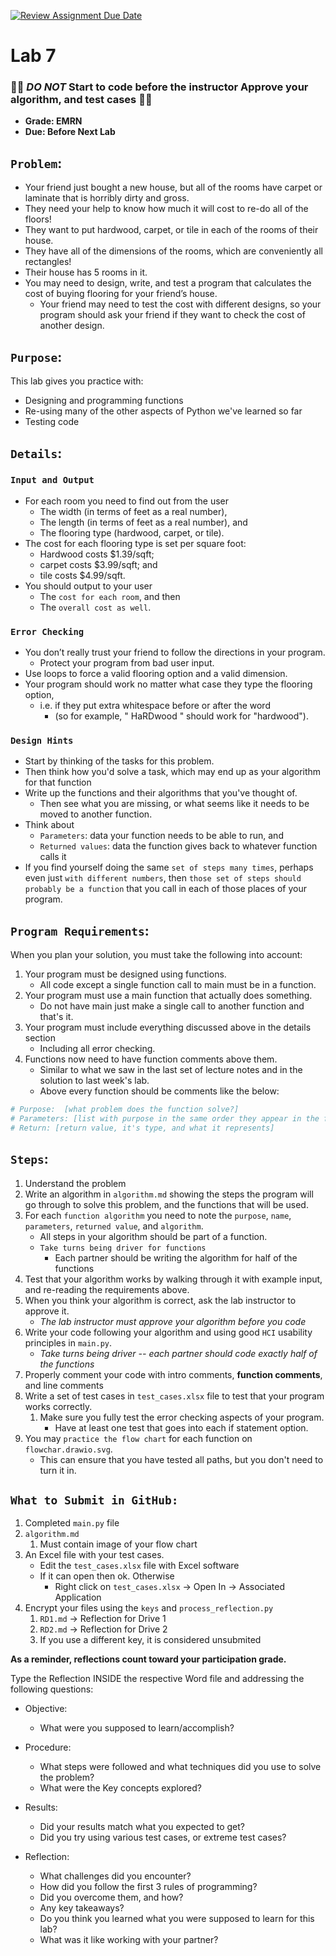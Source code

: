 [![Review Assignment Due Date](https://classroom.github.com/assets/deadline-readme-button-22041afd0340ce965d47ae6ef1cefeee28c7c493a6346c4f15d667ab976d596c.svg)](https://classroom.github.com/a/uUGFnNE6)
# Lab 7

### 🔴🔴 *DO NOT* Start to code before the instructor Approve your algorithm, and test cases 🔴🔴

- **Grade: EMRN**
- **Due: Before Next Lab**

## `Problem`: 
- Your friend just bought a new house, but all of the rooms have carpet or laminate that is horribly dirty and gross.  
- They need your help to know how much it will cost to re-do all of the floors!  
- They want to put hardwood, carpet, or tile in each of the rooms of their house.  
- They have all of the dimensions of the rooms, which are conveniently all rectangles! 
- Their house has 5 rooms in it.
- You may need to design, write, and test a program that calculates the cost of buying flooring for your friend’s house.
  - Your friend may need to test the cost with different designs, so your program should ask your friend if they want to check the cost of another design.


## `Purpose`: 
This lab gives you practice with:
* Designing and programming functions
* Re-using many of the other aspects of Python we've learned so far
* Testing code

## `Details`:

### `Input and Output`
- For each room you need to find out from the user 
  - The width (in terms of feet as a real number), 
  - The length (in terms of feet as a real number), and 
  - The flooring type (hardwood, carpet, or tile). 
- The cost for each flooring type is set per square foot: 
  - Hardwood costs $1.39/sqft; 
  - carpet costs $3.99/sqft; and 
  - tile costs $4.99/sqft. 
- You should output to your user 
  - The `cost for each room`, and then 
  - The `overall cost as well`.

### `Error Checking`
- You don’t really trust your friend to follow the directions in your program. 
  - Protect your program from bad user input.  
- Use loops to force a valid flooring option and a valid dimension. 
- Your program should work no matter what case they type the flooring option, 
  - i.e. if they put extra whitespace before or after the word 
    -   (so for example, "  HaRDwood  " should work for "hardwood").

### `Design Hints`
- Start by thinking of the tasks for this problem.
- Then think how you'd solve a task, which may end up as your algorithm for that function
- Write up the functions and their algorithms that you've thought of.
  - Then see what you are missing, or what seems like it needs to be moved to another function.
- Think about 
  - `Parameters`: data your function needs to be able to run, and 
  - `Returned values`: data the function gives back to whatever function calls it
- If you find yourself doing the same `set of steps many times`, perhaps even just `with different numbers`, then `those set of steps should probably be a function` that you call in each of those places of your program.

## `Program Requirements`:
When you plan your solution, you must take the following into account:  

1. Your program must be designed using functions. 
   - All code except a single function call to main must be in a function.
2. Your program must use a main function that actually does something. 
   - Do not have main just make a single call to another function and that's it.
3. Your program must include everything discussed above in the details section
   - Including all error checking.
4. Functions now need to have function comments above them.
   - Similar to what we saw in the last set of lecture notes and in the solution to last week's lab. 
   - Above every function should be comments like the below:

```python
# Purpose:  [what problem does the function solve?]
# Parameters: [list with purpose in the same order they appear in the function header]
# Return: [return value, it's type, and what it represents]
```

## `Steps`:
1. Understand the problem
2. Write an algorithm in `algorithm.md` showing the steps the program will go through to solve this problem, and the functions that will be used. 
3. For each `function algorithm` you need to note the `purpose`, `name`, `parameters`, `returned value`, and `algorithm`. 
   - All steps in your algorithm should be part of a function. 
   - `Take turns being driver for functions`
     - Each partner should be writing the algorithm for half of the functions
3. Test that your algorithm works by walking through it with example input, and re-reading the requirements above.
4. When you think your algorithm is correct, ask the lab instructor to approve it. 
   - *The lab instructor must approve your algorithm before you code*
5. Write your code following your algorithm and using good `HCI` usability principles in `main.py`. 
   - *Take turns being driver -- each partner should code exactly half of the functions*
6. Properly comment your code with intro comments, **function comments**, and line comments
8. Write a set of test cases in `test_cases.xlsx` file to test that your program works correctly. 
   1. Make sure you fully test the error checking aspects of your program. 
      - Have at least one test that goes into each if statement option. 
9. You may `practice the flow chart` for each function on `flowchar.drawio.svg`. 
   - This can ensure that you have tested all paths, but you don't need to turn it in.

## `What to Submit in GitHub:`

1. Completed `main.py` file  
2. `algorithm.md`
   1. Must contain image of your flow chart
3. An Excel file with your test cases.  
    - Edit the `test_cases.xlsx` file with Excel software 
    - If it can open then ok. Otherwise
      - Right click on `test_cases.xlsx` -> Open In -> Associated Application
4. Encrypt your files using the `keys` and `process_reflection.py`
   1. `RD1.md` -> Reflection for Drive 1
   2. `RD2.md` -> Reflection for Drive 2
   3. If you use a different key, it is considered unsubmited

**As a reminder, reflections count toward your participation grade.**

Type the Reflection INSIDE the respective Word file and addressing the following questions:

 - Objective:
   - What were you supposed to learn/accomplish?

 - Procedure:
   - What steps were followed and what techniques did you use to solve the problem?
   - What were the Key concepts explored?

 - Results:
   - Did your results match what you expected to get? 
   - Did you try using various test cases, or extreme test cases?
  
 - Reflection:
   - What challenges did you encounter? 
   - How did you follow the first 3 rules of programming?
   - Did you overcome them, and how? 
   - Any key takeaways? 
   - Do you think you learned what you were supposed to learn for this lab? 
   - What was it like working with your partner?